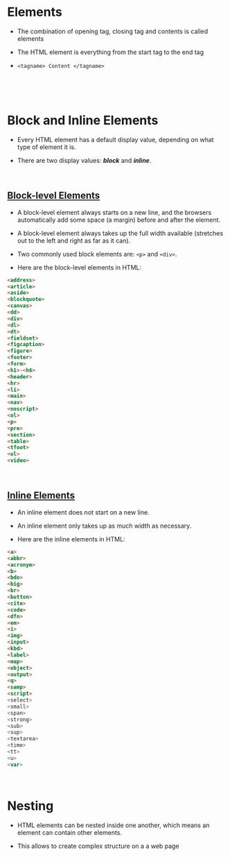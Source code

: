 # Elements

- The combination of opening tag, closing tag and contents is called elements

- The HTML element is everything from the start tag to the end tag

- `<tagname> Content </tagname>`

&nbsp;

&nbsp;

# Block and Inline Elements

- Every HTML element has a default display value, depending on what type of element it is.

- There are two display values: **_block_** and **_inline_**.

&nbsp;

## <u>Block-level Elements</u>

- A block-level element always starts on a new line, and the browsers automatically add some space (a margin) before and after the element.

- A block-level element always takes up the full width available (stretches out to the left and right as far as it can).

- Two commonly used block elements are: `<p>` and `<div>`.

- Here are the block-level elements in HTML:

```md
<address>
<article>
<aside>
<blockquote>
<canvas>
<dd>
<div>
<dl>
<dt>
<fieldset>
<figcaption>
<figure>
<footer>
<form>
<h1>-<h6>
<header>
<hr>
<li>
<main>
<nav>
<noscript>
<ol>
<p>
<pre>
<section>
<table>
<tfoot>
<ul>
<video>
```

&nbsp;

## <u>Inline Elements</u>

- An inline element does not start on a new line.

- An inline element only takes up as much width as necessary.

- Here are the inline elements in HTML:

```md
<a>
<abbr>
<acronym>
<b>
<bdo>
<big>
<br>
<button>
<cite>
<code>
<dfn>
<em>
<i>
<img>
<input>
<kbd>
<label>
<map>
<object>
<output>
<q>
<samp>
<script>
<select>
<small>
<span>
<strong>
<sub>
<sup>
<textarea>
<time>
<tt>
<u>
<var>
```

&nbsp;

# Nesting

- HTML elements can be nested inside one another, which means an element can contain other elements.

- This allows to create complex structure on a a web page
